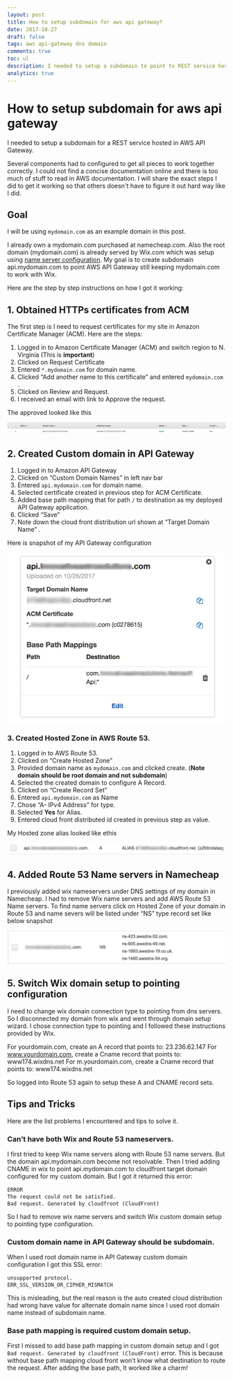 ```yaml
---
layout: post
title: How to setup subdomain for aws api gateway?
date: 2017-10-27
draft: false
tags: aws api-gateway dns domain
comments: true
toc: ul
description: I needed to setup a subdomain to point to REST service hosted in AWS API Gateway. I will share the exact steps I did to get it working successfully.
analytics: true
---
```


# How to setup subdomain for aws api gateway
I needed to setup a subdomain for a REST service hosted in AWS API Gateway.  

Several components had to configured to get all pieces to work together correctly. I could not find a concise documentation online and there is too much of stuff to read in AWS documentation. I will share the exact steps I did to get it working so that others doesn't have to figure it out hard way like I did.

## Goal
I will be using `mydomain.com` as an example domain in this post.

I already own a mydomain.com  purchased at namecheap.com. Also the root domain (mydomain.com)  is already served by Wix.com which  was setup using [name server configuration](https://support.wix.com/en/article/tutorial-connecting-your-domain-using-name-servers).  My goal is to create subdomain api.mydomain.com to point  AWS API Gateway still keeping mydomain.com to work with Wix.

Here are the step by step instructions on how I got it working:

## 1. Obtained HTTPs certificates from ACM
The first step is I need to request certificates for my site in Amazon Certificate Manager (ACM).  Here are the steps:

1. Logged in to Amazon Certificate Manager (ACM) and switch region to N. Virginia (This is **important**) 
2. Clicked on Request Certificate
3. Entered  `*.mydomain.com`  for domain name.
4. Clicked “Add another name to this certificate” and entered `mydomain.com` .
5. Clicked on Review and Request.
6. I received an email with link to Approve the request.

The approved looked like this

![ACM Certificate](https://raw.githubusercontent.com/erajasekar/blog-jekyll/master/assets/images/aws-subdomain/ACM-certificate1.jpg)

## 2. Created Custom domain in API Gateway
1. Logged in to Amazon API Gateway
2. Clicked on “Custom Domain Names” in left nav bar
3. Entered `api.mydomain.com` for domain name.
4. Selected certificate created in previous step for ACM Certificate.
5. Added base path mapping that for path `/` to destination as my deployed API Gateway application.
6. Clicked “Save”
7. Note down the  cloud front distribution url shown at “Target Domain Name” .

Here is snapshot of my API Gateway configuration

![API Gateway configuration](https://raw.githubusercontent.com/erajasekar/blog-jekyll/master/assets/images/aws-subdomain/Gateway-domain1.jpg)

### 3. Created Hosted Zone in AWS Route 53.

1. Logged in to AWS Route 53.
2. Clicked on “Create Hosted Zone”
3. Provided domain name as `mydomain.com` and clicked create. (**Note domain should be root domain and not subdomain**)
4. Selected the created domain to configure A Record.
5. Clicked on “Create Record Set”
6. Entered `api.mydomain.com` as Name
7. Chose “A- IPv4 Address” for type.
8. Selected **Yes** for Alias.
9. Entered cloud front distributed id created in previous step as value.

My Hosted zone alias looked like ethis

![Route 53 Hosted zone alias](https://raw.githubusercontent.com/erajasekar/blog-jekyll/master/assets/images/aws-subdomain/Route53-Alias1.jpg)

## 4. Added Route 53 Name servers in Namecheap
I previously added wix nameservers under DNS settings of my domain in Namecheap. I had to remove Wix name servers and add AWS Route 53 Name servers. To find name servers click on Hosted Zone of your domain in Route 53 and name severs will be listed under “NS” type record set like below snapshot

![Route 53 Nameservers](https://raw.githubusercontent.com/erajasekar/blog-jekyll/master/assets/images/aws-subdomain/Route53-nameservers1.jpg)

## 5. Switch Wix domain setup to pointing configuration
I need to change wix domain connection type to pointing from dns servers. So I disconnected my domain from wix and went through domain setup wizard. I chose connection type to pointing and I followed these instructions provided by Wix.

For yourdomain.com, create an A record that points to: 23.236.62.147 
For www.yourdomain.com, create a Cname record that points to: www174.wixdns.net 
For m.yourdomain.com, create a Cname record that points to: www174.wixdns.net 

So logged into Route 53 again to setup these A and CNAME record sets.

## Tips and Tricks
Here are the list problems I encountered and tips to solve it.

### Can’t have both Wix and Route 53 nameservers.

I first tried to keep Wix name servers along with Route 53 name servers. But the domain api.mydomain.com become not resolvable. Then I tried adding CNAME in wix to point api.mydomain.com to cloudfront target domain configured for my custom domain. But I got it returned this error:

```
ERROR
The request could not be satisfied.
Bad request. Generated by cloudfront (CloudFront)
```
 
So I had to remove wix name servers and switch Wix custom domain setup to pointing type configuration.

### Custom domain name in API Gateway should be subdomain.

When I used root domain name in API Gateway custom domain configuration I got this SSL error:

```
unsupported protocol.
ERR_SSL_VERSION_OR_CIPHER_MISMATCH
```

This is misleading, but the real reason is the auto created cloud distribution had  wrong have value for alternate domain name since I used root domain name instead of subdomain name.

### Base path mapping is required custom domain setup.

First I missed to add base path mapping in custom domain setup and I got `Bad request. Generated by cloudfront (CloudFront)`  error. This is because without base path mapping cloud front won’t know what destination to route the request. After adding the base path, It worked like a charm!
